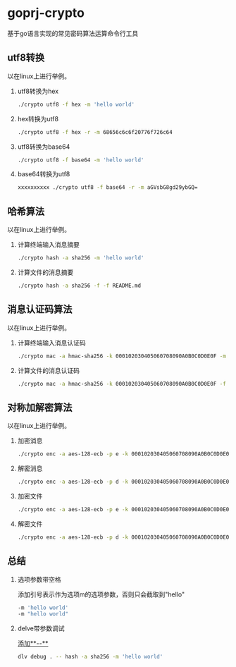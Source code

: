 # goprj-crypto
基于go语言实现的常见密码算法运算命令行工具

## utf8转换

以在linux上进行举例。

1. utf8转换为hex

   ```bash
   ./crypto utf8 -f hex -m 'hello world'
   ```

2. hex转换为utf8

   ```bash
   ./crypto utf8 -f hex -r -m 68656c6c6f20776f726c64
   ```

3. utf8转换为base64

   ```bash
   ./crypto utf8 -f base64 -m 'hello world'
   ```

4. base64转换为utf8

   ```bash
   xxxxxxxxxx ./crypto utf8 -f base64 -r -m aGVsbG8gd29ybGQ=
   ```

   

## 哈希算法

以在linux上进行举例。

1. 计算终端输入消息摘要

   ```bash
   ./crypto hash -a sha256 -m 'hello world'
   ```

2. 计算文件的消息摘要

   ```bash
   ./crypto hash -a sha256 -f -f README.md
   ```

## 消息认证码算法

以在linux上进行举例。

1. 计算终端输入消息认证码

   ```bash
   ./crypto mac -a hmac-sha256 -k 000102030405060708090A0B0C0D0E0F -m 'hello world'
   ```

2. 计算文件的消息认证码

   ```bash
   ./crypto mac -a hmac-sha256 -k 000102030405060708090A0B0C0D0E0F -f README.md
   ```

## 对称加解密算法

以在linux上进行举例。

1. 加密消息

   ```bash
   ./crypto enc -a aes-128-ecb -p e -k 000102030405060708090A0B0C0D0E0F -m '0102030405'
   ```

2. 解密消息

   ```bash
   ./crypto enc -a aes-128-ecb -p d -k 000102030405060708090A0B0C0D0E0F -m '47b6b76d59a92e8d3ab9abd0e287571d'
   ```

3. 加密文件

   ```bash
   ./crypto enc -a aes-128-ecb -p e -k 000102030405060708090A0B0C0D0E0F -i hello.txt -o cipher.txt
   ```

4. 解密文件

   ```bash
   ./crypto enc -a aes-128-ecb -p d -k 000102030405060708090A0B0C0D0E0F -i cipher.txt -o plain.txt
   ```

## 总结

1. 选项参数带空格

   添加引号表示作为选项m的选项参数，否则只会截取到"hello"

   ```bash
   -m 'hello world'
   -m "hello world"
   ```


2. delve带参数调试

   [添加**--**](https://ask.csdn.net/questions/1031161)

   ```bash
   dlv debug . -- hash -a sha256 -m 'hello world'
   ```

   

